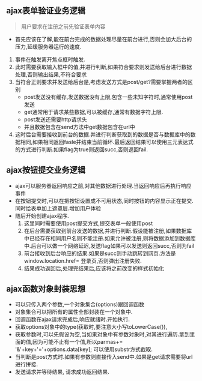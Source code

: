 ## ajax表单验证业务逻辑
> 用户要求在注册之前先验证表单内容
+ 首先应该在了解,能在前台完成的数据处理尽量在前台进行,否则会加大后台的压力,延缓服务器运行的速度.
1. 事件在触发离开焦点框时触发.
2. 此时需要获取输入框中的值,并进行判断,如果符合要求则发送给后台进行数据处理,否则输出结果,不符合要求
3. 当符合正则要求并发送给后台是,考虑发送方式是post/get?需要掌握两者的区别
    - post发送没有缓存,发送数据没有上限,包含一些未知字符时,通常使用post发送
    - get通常用于请求某些数据,可以被缓存,通常有数据字符上限.
    - post发送还需要http请求头
    - 并且数据包含在send方法中get数据包含在url中
4. 这时后台需要接收到前台的数据.并进行判断获取到的数据是否与数据库中的数据相同,如果相同返回fasle并结束当前循环.最后返回结果可以使用三元表达式的方式进行判断.如果flag为true则返回succ,否则返回fail.

## ajax按钮提交业务逻辑
+ ajax可以服务器返回响应之前,对其他数据进行处理.当返回响应后再执行响应事件
+ 在按钮提交时,可以在把按钮设置成不可用状态,同时按钮的内容显示正在提交.同时给表单加上遮罩层.增加用户体验
+ 随后开始创建ajax程序.
    1. 这里同时需要使用post提交方式,提交表单一般使用post
    2. 在后台需要获取到前台发送的数据,并进行判断.假设能被注册,如果数据库中已经存在相同用户名则不能注册.如果允许被注册,则将数据添加到数据库中.后台可以做一个网络延迟,发送flag如果可以发送则返回succ,否则为fail
    3. 前台接收到后台响应的结果.如果是succ则手动跳转到网页.方法是window.location.href= 登录页,否则弹出注册失败.
    4. 结果成功返回后,处理完结果后,应该将之前改变的样式初始化

## ajax函数对象封装思想
+ 可以只传入两个参数,一个对象集合(options)跟回调函数
+ 对象集合可以把所有的属性全部封装在一个对象中.
+ 回调函数在ajax请求完成后,响应就绪时.开始执行.
+ 获取options对象中的type(获取时,要注意大小写toLowerCase()),
+ 获取参数时,可以先假设为空,当如果对象中有参数对象时,对其进行遍历.拿到里面的值,因为可能不止有一个值,所以parmas+= '&'+key+'='+options.data[key]; 可以使用substr方式截取.
+ 当判断是post方式时.如果有参数则直接传入send中.如果是get请求需要将url进行拼接.
+ 发送请求并等待结果, 请求成功返回结果.